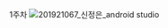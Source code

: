 1주차
![201921067_신정은_android studio](https://user-images.githubusercontent.com/72747781/110566973-21f85d80-8194-11eb-85d7-6382f99dcb18.png)

